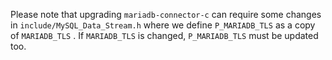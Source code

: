 Please note that upgrading `mariadb-connector-c` can require some changes
in `include/MySQL_Data_Stream.h` where we define `P_MARIADB_TLS` as a copy
of `MARIADB_TLS` . If `MARIADB_TLS` is changed, `P_MARIADB_TLS` must be
updated too.
